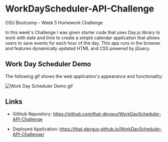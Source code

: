 # WorkDayScheduler-API-Challenge
OSU Bootcamp - Week 5 Homework Challenge

In this week's Challenge I was given starter code that uses Day.js library to work with date and time to create a simple calendar application that allows users to save events for each hour of the day. This app runs in the browser and features dynamically updated HTML and CSS powered by jQuery.

## Work Day Scheduler Demo

The following gif shows the web application's appearance and functionality:

![Work Day Scheduler Demo gif](/assets/images/workday-scheduler-demo.gif) 

## Links

- GitHub Repository: https://github.com/that-devguy/WorkDayScheduler-API-Challenge

- Deployed Application: https://that-devguy.github.io/WorkDayScheduler-API-Challenge/
